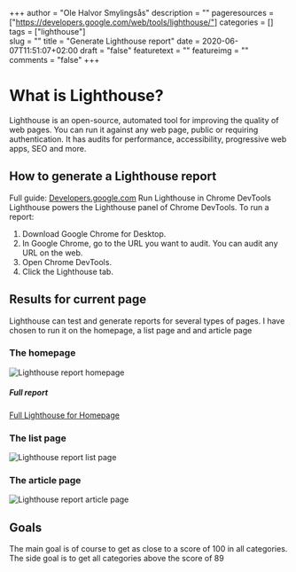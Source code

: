 +++
author = "Ole Halvor Smylingsås"
description = ""
pageresources = ["https://developers.google.com/web/tools/lighthouse/"]
categories = []
tags = ["lighthouse"]     
slug = ""
title = "Generate Lighthouse report"
date = 2020-06-07T11:51:07+02:00
draft = "false"
featuretext = ""
featureimg = ""
comments = "false"
+++

# What is Lighthouse?
Lighthouse is an open-source, automated tool for improving the quality of web pages. You can run it against any web page, public or requiring authentication. It has audits for performance, accessibility, progressive web apps, SEO and more.
<!--more-->

## How to generate a Lighthouse report
Full guide: [Developers.google.com](https://developers.google.com/web/tools/lighthouse/#devtools)
Run Lighthouse in Chrome DevTools
Lighthouse powers the Lighthouse panel of Chrome DevTools. To run a report:

1. Download Google Chrome for Desktop.
1. In Google Chrome, go to the URL you want to audit. You can audit any URL on the web.
1. Open Chrome DevTools.
1. Click the Lighthouse tab.

## Results for current page
Lighthouse can test and generate reports for several types of pages. I have chosen to run it on the homepage, a list page and and article page

### The homepage
![Lighthouse report homepage](/img/lighthouse-homepage.PNG)

##### Full report
[Full Lighthouse for Homepage](/smylingsas.net-20200607T114017.html)

### The list page
![Lighthouse report list page](/img/lighthouse-list.PNG)

### The article page
![Lighthouse report article page](/img/lighthouse-article.PNG)

## Goals
The main goal is of course to get as close to a score of 100 in all categories. The side goal is to get all categories above the score of 89




